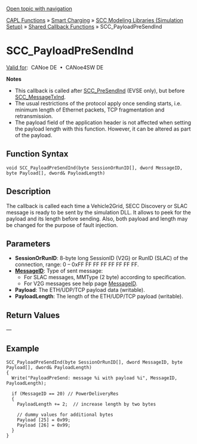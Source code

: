 [Open topic with navigation](../../../../../CANoeDEFamily.htm#Topics/CAPLFunctions/SmartCharging/Callbacks/CAPLfunctionSCCPayloadPreSendInd.md)

[CAPL Functions](../../CAPLfunctions.md) » [Smart Charging](../CAPLFunctionsSmartChargingOverview.md) » [SCC Modeling Libraries (Simulation Setup)](../CAPLFunctionsSmartChargingOverview.md#BMNodeayerDLL) » [Shared Callback Functions](../CAPLFunctionsSmartChargingOverview.md#Callback) » SCC_PayloadPreSendInd

# SCC_PayloadPreSendInd

[Valid for](../../../Shared/FeatureAvailability.md):  CANoe DE  •  CANoe4SW DE

**Notes**

- This callback is called after [SCC_PreSendInd](CAPLfunctionSCCSignaturePreSendInd.md) (EVSE only), but before [SCC_MessageTxInd](CAPLfunctionSCCMessageTxInd.md).
- The usual restrictions of the protocol apply once sending starts, i.e. minimum length of Ethernet packets, TCP fragmentation and retransmission.
- The payload field of the application header is not affected when setting the payload length with this function. However, it can be altered as part of the payload.

## Function Syntax

```plaintext
void SCC_PayloadPreSendInd(byte SessionOrRunID[], dword MessageID, byte Payload[], dword& PayloadLength)
```

## Description

The callback is called each time a Vehicle2Grid, SECC Discovery or SLAC message is ready to be sent by the simulation DLL. It allows to peek for the payload and its length before sending. Also, both payload and length may be changed for the purpose of fault injection.

## Parameters

- **SessionOrRunID**: 8-byte long SessionID (V2G) or RunID (SLAC) of the connection, range: 0 – 0xFF FF FF FF FF FF FF FF.
- **[MessageID](SCC_MessageID.md)**: Type of sent message:
  - For SLAC messages, MMType (2 byte) according to specification.
  - For V2G messages see help page [MessageID](SCC_MessageID.md).
- **Payload**: The ETH/UDP/TCP payload data (writable).
- **PayloadLength**: The length of the ETH/UDP/TCP payload (writable).

## Return Values

—

## Example

```plaintext
SCC_PayloadPreSendInd(byte SessionOrRunID[], dword MessageID, byte Payload[], dword& PayloadLength)
{
  Write("PayloadPreSend: message %i with payload %i", MessageID, PayloadLength);

  if (MessageID == 20) // PowerDeliveryRes
  {
    PayloadLength += 2;  // increase length by two bytes
    
    // dummy values for additional bytes
    Payload [25] = 0x99;
    Payload [26] = 0x99;
  }
}
```
